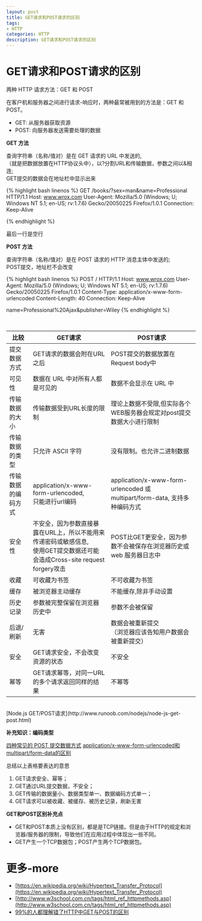 ```yaml
---
layout: post
title: GET请求和POST请求的区别
tags:
- HTTP
categories: HTTP
description: GET请求和POST请求的区别
---
```


# GET请求和POST请求的区别

两种 HTTP 请求方法：GET 和 POST

在客户机和服务器之间进行请求-响应时，两种最常被用到的方法是：GET 和 POST。

- GET: 从服务器获取资源
- POST: 向服务器发送需要处理的数据

**GET 方法**

查询字符串（名称/值对）是在 GET 请求的 URL 中发送的,  
（就是把数据放置在HTTP协议头中），以?分割URL和传输数据，参数之间以&相连;  
GET提交的数据会在地址栏中显示出来

{% highlight bash linenos %}
GET /books/?sex=man&name=Professional HTTP/1.1
Host: www.wrox.com
User-Agent: Mozilla/5.0 (Windows; U; Windows NT 5.1; en-US; rv:1.7.6)
Gecko/20050225 Firefox/1.0.1
Connection: Keep-Alive
  
{% endhighlight %}

最后一行是空行

**POST 方法**

查询字符串（名称/值对）是在 POST 请求的 HTTP 消息主体中发送的;  
POST提交，地址栏不会改变

{% highlight bash linenos %}
POST / HTTP/1.1
Host: www.wrox.com
User-Agent: Mozilla/5.0 (Windows; U; Windows NT 5.1; en-US; rv:1.7.6)
Gecko/20050225 Firefox/1.0.1
Content-Type: application/x-www-form-urlencoded
Content-Length: 40
Connection: Keep-Alive

name=Professional%20Ajax&publisher=Wiley
{% endhighlight %}

<br />

|比较|GET请求|POST请求|
|---|---|---|
|提交数据方式|GET请求的数据会附在URL之后|POST提交的数据放置在Request body中|
|可见性|数据在 URL 中对所有人都是可见的|数据不会显示在 URL 中|
|传输数据的大小|传输数据受到URL长度的限制|理论上数据不受限,但实际各个WEB服务器会规定对post提交数据大小进行限制|
|传输数据的类型|只允许 ASCII 字符|没有限制。也允许二进制数据|
|传输数据的编码方式|application/x-www-form-urlencoded, <br>只能进行url编码|application/x-www-form-urlencoded 或 multipart/form-data, 支持多种编码方式|
|安全性|不安全，因为参数直接暴露在URL上，所以不能用来传递密码或敏感信息,<br>使用GET提交数据还可能会造成Cross-site request forgery攻击|POST比GET更安全，因为参数不会被保存在浏览器历史或 web 服务器日志中|
|收藏|可收藏为书签|不可收藏为书签|
|缓存|被浏览器主动缓存|不能缓存,除非手动设置|
|历史记录|参数被完整保留在浏览器历史中|参数不会被保留|
|后退/刷新|无害|数据会被重新提交<br>（浏览器应该告知用户数据会被重新提交）|
|安全|GET请求安全，不会改变资源的状态|不安全|
|幂等|GET请求幂等，对同一URL的多个请求返回同样的结果|不幂等|

<br/>
[Node.js GET/POST请求](http://www.runoob.com/nodejs/node-js-get-post.html)

**补充知识：编码类型**

[四种常见的 POST 提交数据方式](https://imququ.com/post/four-ways-to-post-data-in-http.html)
[application/x-www-form-urlencoded和multipart/form-data的区别](application/x-www-form-urlencoded和multipart/form-data的区别)



总结以上表格要表达的意思

1. GET请求安全、幂等；
2. GET通过URL提交数据，不安全；
3. GET传输的数据量小、数据类型单一、数据编码方式单一；
4. GET请求可以被收藏、被缓存、被历史记录，刷新无害


**GET和POST区别补充点**

- GET和POST本质上没有区别，都是是TCP链接。但是由于HTTP的规定和浏览器/服务器的限制，导致他们在应用过程中体现出一些不同。  
- GET产生一个TCP数据包；POST产生两个TCP数据包。


# 更多-more

- [https://en.wikipedia.org/wiki/Hypertext_Transfer_Protocol](https://en.wikipedia.org/wiki/Hypertext_Transfer_Protocol)
- [http://www.w3school.com.cn/tags/html_ref_httpmethods.asp](http://www.w3school.com.cn/tags/html_ref_httpmethods.asp)
- [99%的人都理解错了HTTP中GET与POST的区别](https://mp.weixin.qq.com/s?__biz=MzI3NzIzMzg3Mw==&mid=100000054&idx=1&sn=71f6c214f3833d9ca20b9f7dcd9d33e4#rd)